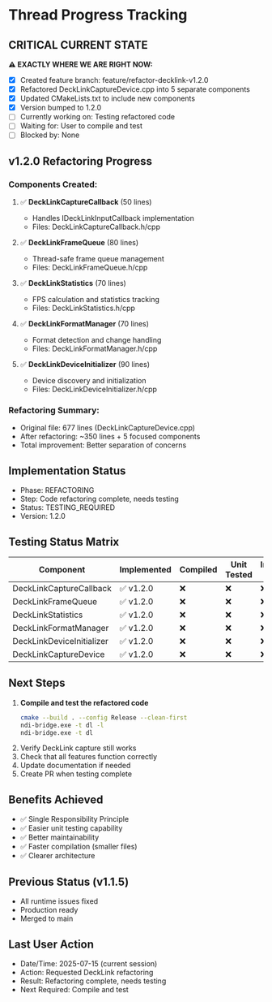 # Thread Progress Tracking

## CRITICAL CURRENT STATE
**⚠️ EXACTLY WHERE WE ARE RIGHT NOW:**
- [x] Created feature branch: feature/refactor-decklink-v1.2.0
- [x] Refactored DeckLinkCaptureDevice.cpp into 5 separate components
- [x] Updated CMakeLists.txt to include new components
- [x] Version bumped to 1.2.0
- [ ] Currently working on: Testing refactored code
- [ ] Waiting for: User to compile and test
- [ ] Blocked by: None

## v1.2.0 Refactoring Progress

### Components Created:
1. ✅ **DeckLinkCaptureCallback** (50 lines)
   - Handles IDeckLinkInputCallback implementation
   - Files: DeckLinkCaptureCallback.h/cpp

2. ✅ **DeckLinkFrameQueue** (80 lines)
   - Thread-safe frame queue management
   - Files: DeckLinkFrameQueue.h/cpp

3. ✅ **DeckLinkStatistics** (70 lines)
   - FPS calculation and statistics tracking
   - Files: DeckLinkStatistics.h/cpp

4. ✅ **DeckLinkFormatManager** (70 lines)
   - Format detection and change handling
   - Files: DeckLinkFormatManager.h/cpp

5. ✅ **DeckLinkDeviceInitializer** (90 lines)
   - Device discovery and initialization
   - Files: DeckLinkDeviceInitializer.h/cpp

### Refactoring Summary:
- Original file: 677 lines (DeckLinkCaptureDevice.cpp)
- After refactoring: ~350 lines + 5 focused components
- Total improvement: Better separation of concerns

## Implementation Status
- Phase: REFACTORING
- Step: Code refactoring complete, needs testing
- Status: TESTING_REQUIRED
- Version: 1.2.0

## Testing Status Matrix
| Component | Implemented | Compiled | Unit Tested | Integration Tested | Runtime Tested |
|-----------|------------|----------|-------------|-------------------|----------------|
| DeckLinkCaptureCallback | ✅ v1.2.0 | ❌ | ❌ | ❌ | ❌ |
| DeckLinkFrameQueue | ✅ v1.2.0 | ❌ | ❌ | ❌ | ❌ |
| DeckLinkStatistics | ✅ v1.2.0 | ❌ | ❌ | ❌ | ❌ |
| DeckLinkFormatManager | ✅ v1.2.0 | ❌ | ❌ | ❌ | ❌ |
| DeckLinkDeviceInitializer | ✅ v1.2.0 | ❌ | ❌ | ❌ | ❌ |
| DeckLinkCaptureDevice | ✅ v1.2.0 | ❌ | ❌ | ❌ | ❌ |

## Next Steps
1. **Compile and test the refactored code**
   ```bash
   cmake --build . --config Release --clean-first
   ndi-bridge.exe -t dl -l
   ndi-bridge.exe -t dl
   ```
2. Verify DeckLink capture still works
3. Check that all features function correctly
4. Update documentation if needed
5. Create PR when testing complete

## Benefits Achieved
- ✅ Single Responsibility Principle
- ✅ Easier unit testing capability
- ✅ Better maintainability
- ✅ Faster compilation (smaller files)
- ✅ Clearer architecture

## Previous Status (v1.1.5)
- All runtime issues fixed
- Production ready
- Merged to main

## Last User Action
- Date/Time: 2025-07-15 (current session)
- Action: Requested DeckLink refactoring
- Result: Refactoring complete, needs testing
- Next Required: Compile and test
